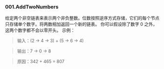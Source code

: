 ### 001.AddTwoNumbers
给定两个非空链表来表示两个非负整数。位数按照逆序方式存储，它们的每个节点只存储单个数字。将两数相加返回一个新的链表。
你可以假设除了数字 0 之外，这两个数字都不会以零开头。
示例：
> 输入：(2 -> 4 -> 3) + (5 -> 6 -> 4)

> 输出：7 -> 0 -> 8

>原因：342 + 465 = 807
